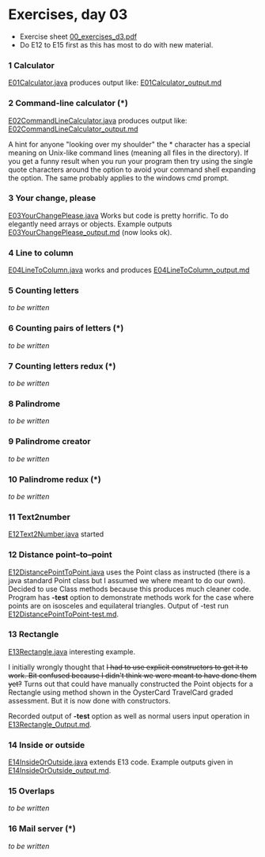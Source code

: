 Exercises, day 03
=================
* Exercise sheet [00_exercises_d3.pdf](00_exercises_d3.pdf) 
* Do E12 to E15 first as this has most to do with new material.


### 1 Calculator
[E01Calculator.java](E01Calculator.java) produces output like:
[E01Calculator_output.md](E01Calculator_output.md)

### 2 Command-line calculator (*)
[E02CommandLineCalculator.java](E02CommandLineCalculator.java) 
produces output like: 
[E02CommandLineCalculator_output.md](E02CommandLineCalculator_output.md)

A hint for anyone "looking over my shoulder" the * character has a special meaning
on Unix-like command lines (meaning all files in the directory). If you get
a funny result when you run your program then try using the single quote characters
around the option to avoid your command shell expanding the option. The same probably
applies to the windows cmd prompt. 

### 3 Your change, please
[E03YourChangePlease.java](E03YourChangePlease.java)  Works
but code is pretty horrific. To do elegantly need arrays
or objects. Example outputs 
[E03YourChangePlease_output.md](E03YourChangePlease_output.md)
(now looks ok).


### 4 Line to column
[E04LineToColumn.java](E04LineToColumn.java) works and produces
[E04LineToColumn_output.md](E04LineToColumn_output.md)

### 5 Counting letters
*to be written*

### 6 Counting pairs of letters (*)
*to be written*

### 7 Counting letters redux (*)
*to be written*

### 8 Palindrome
*to be written*

### 9 Palindrome creator
*to be written*

### 10 Palindrome redux (*)
*to be written*

### 11 Text2number
[E12Text2Number.java](E12Text2Number.java) started

### 12 Distance point–to–point
[E12DistancePointToPoint.java](E12DistancePointToPoint.java) 
uses the Point class as instructed (there is a java standard
Point class but I assumed we where meant to do our own). 
Decided to use Class methods because this produces much 
cleaner code. Program has **-test** option to demonstrate 
methods work for the case where points are on isosceles and
equilateral triangles. Output of -test run 
[E12DistancePointToPoint-test.md](E12DistancePointToPoint-test.md).

### 13 Rectangle
[E13Rectangle.java](E13Rectangle.java) interesting example.

I initially wrongly thought that ~~I had
to use explicit constructors to get it to work. Bit confused because
I didn't think we were meant to have done them yet?~~ 
Turns out that could have manually constructed the Point objects for
a Rectangle using
method shown in the OysterCard TravelCard graded assessment. But it
is now done with constructors.

Recorded
output of **-test** option as well as normal users input operation in
[E13Rectangle_Output.md](E13Rectangle_output.md).

### 14 Inside or outside
[E14InsideOrOutside.java](E14InsideOrOutside.java) extends E13 code.
Example outputs given in [E14InsideOrOutside_output.md](E14InsideOrOutside_output.md).  

### 15 Overlaps
*to be written*

### 16 Mail server (*)
*to be written*




